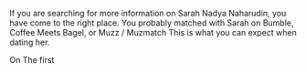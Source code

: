 If you are searching for more information on Sarah Nadya Naharudin, you have come to the right place.
You probably matched with Sarah on Bumble, Coffee Meets Bagel, or Muzz / Muzmatch
This is what you can expect when dating her.

On The first
